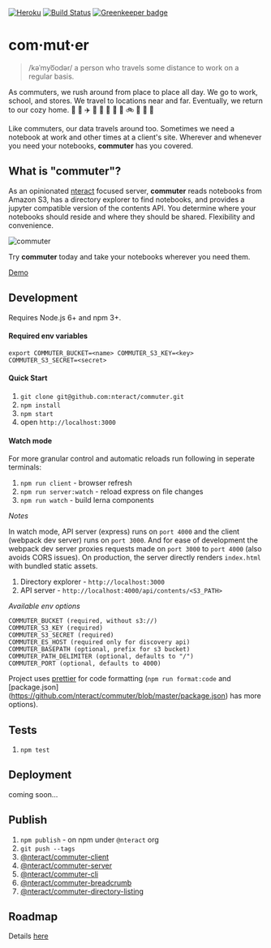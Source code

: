 [![Heroku](https://heroku-badge.herokuapp.com/?app=nteract-commuter&svg=1)](https://nteract-commuter.herokuapp.com/)
[![Build Status](https://travis-ci.org/nteract/commuter.svg?branch=master)](https://travis-ci.org/nteract/commuter)
[![Greenkeeper badge](https://badges.greenkeeper.io/nteract/commuter.svg)](https://greenkeeper.io/)


# com·mut·er

> /kəˈmyo͞odər/
> a person who travels some distance to work on a regular basis.

As commuters, we rush around from place to place all day. We go to work,
school, and stores. We travel to locations near and far. Eventually, we
return to our cozy home. :car: :office: :airplane: :tokyo_tower: :bullettrain_side: :department_store: :bus: :school: :bike: :city_sunset: :runner: :house_with_garden:

Like commuters, our data travels around too. Sometimes we need a notebook at
work and other times at a client's site. Wherever and whenever you need your
notebooks, **commuter** has you covered.

## What is "commuter"?

As an opinionated [nteract](https://nteract.io) focused server, **commuter**
reads notebooks from Amazon S3, has a directory explorer to find notebooks,
and provides a jupyter compatible version of the contents API. You determine
where your notebooks should reside and where they should be shared. Flexibility
and convenience. 

![commuter](https://cloud.githubusercontent.com/assets/836375/23089382/e330effa-f53c-11e6-85d0-7561ccdbe163.gif)

Try **commuter** today and take your notebooks wherever you need them.

[Demo](https://nteract-commuter.herokuapp.com/)

## Development

Requires Node.js 6+ and npm 3+.

#### Required env variables
`export COMMUTER_BUCKET=<name> COMMUTER_S3_KEY=<key> COMMUTER_S3_SECRET=<secret>`

#### Quick Start

1. `git clone git@github.com:nteract/commuter.git`
1. `npm install`
1. `npm start`
1. open `http://localhost:3000`

#### Watch mode
For more granular control and automatic reloads run following in seperate terminals:

1. `npm run client` - browser refresh
1. `npm run server:watch` - reload express on file changes
1. `npm run watch` - build lerna components 

*Notes*

In watch mode, API server (express) runs on `port 4000` and the client (webpack dev server) runs on `port 3000`. 
And for ease of development the webpack dev server proxies requests made on `port 3000` to `port 4000` (also avoids CORS issues).
On production, the server directly renders `index.html` with bundled static assets.

1. Directory explorer - `http://localhost:3000` 
1. API server - `http://localhost:4000/api/contents/<S3_PATH>`

*Available env options*

```
COMMUTER_BUCKET (required, without s3://)
COMMUTER_S3_KEY (required)
COMMUTER_S3_SECRET (required)
COMMUTER_ES_HOST (required only for discovery api)
COMMUTER_BASEPATH (optional, prefix for s3 bucket)
COMMUTER_PATH_DELIMITER (optional, defaults to "/")
COMMUTER_PORT (optional, defaults to 4000)
```

Project uses [prettier](https://github.com/jlongster/prettier) for code formatting (`npm run format:code` and [package.json] (https://github.com/nteract/commuter/blob/master/package.json) has more options).

## Tests

1. `npm test`

## Deployment

coming soon...

## Publish

1. `npm publish` - on npm under `@nteract` org
2. `git push --tags`
2. [@nteract/commuter-client](https://www.npmjs.com/package/@nteract/commuter-client)
2. [@nteract/commuter-server](https://www.npmjs.com/package/@nteract/commuter-server)
2. [@nteract/commuter-cli](https://www.npmjs.com/package/@nteract/commuter-cli)
2. [@nteract/commuter-breadcrumb](https://www.npmjs.com/package/@nteract/commuter-breadcrumb)
2. [@nteract/commuter-directory-listing](https://www.npmjs.com/package/@nteract/commuter-directory-listing)
 
## Roadmap

Details [here](https://github.com/nteract/commuter/blob/master/ROADMAP.md)